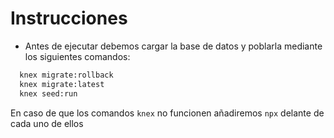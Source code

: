 # **Instrucciones**

- Antes de ejecutar debemos cargar la base de datos y poblarla mediante los siguientes comandos:

```cmd
  knex migrate:rollback
  knex migrate:latest
  knex seed:run
```

En caso de que los comandos `knex` no funcionen añadiremos `npx` delante de cada uno de ellos
